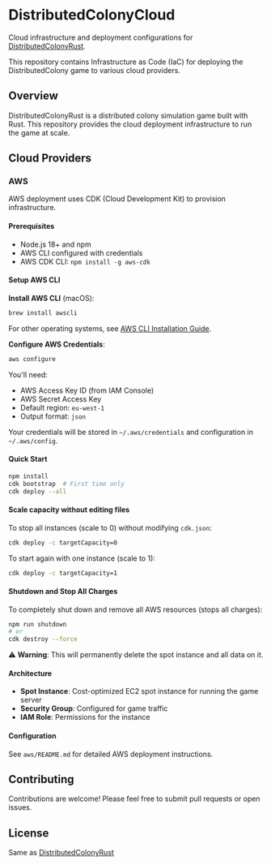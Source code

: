 # DistributedColonyCloud

Cloud infrastructure and deployment configurations for [DistributedColonyRust](https://github.com/yanivbyd/DistributedColonyRust).

This repository contains Infrastructure as Code (IaC) for deploying the DistributedColony game to various cloud providers.

## Overview

DistributedColonyRust is a distributed colony simulation game built with Rust. This repository provides the cloud deployment infrastructure to run the game at scale.

## Cloud Providers

### AWS

AWS deployment uses CDK (Cloud Development Kit) to provision infrastructure.

#### Prerequisites

- Node.js 18+ and npm
- AWS CLI configured with credentials
- AWS CDK CLI: `npm install -g aws-cdk`

#### Setup AWS CLI

**Install AWS CLI** (macOS):
```bash
brew install awscli
```

For other operating systems, see [AWS CLI Installation Guide](https://docs.aws.amazon.com/cli/latest/userguide/getting-started-install.html).

**Configure AWS Credentials**:
```bash
aws configure
```

You'll need:
- AWS Access Key ID (from IAM Console)
- AWS Secret Access Key
- Default region: `eu-west-1`
- Output format: `json`

Your credentials will be stored in `~/.aws/credentials` and configuration in `~/.aws/config`.

#### Quick Start

```bash
npm install
cdk bootstrap  # First time only
cdk deploy --all
```

#### Scale capacity without editing files

To stop all instances (scale to 0) without modifying `cdk.json`:

```bash
cdk deploy -c targetCapacity=0
```

To start again with one instance (scale to 1):

```bash
cdk deploy -c targetCapacity=1
```

#### Shutdown and Stop All Charges

To completely shut down and remove all AWS resources (stops all charges):

```bash
npm run shutdown
# or
cdk destroy --force
```

⚠️ **Warning**: This will permanently delete the spot instance and all data on it.

#### Architecture

- **Spot Instance**: Cost-optimized EC2 spot instance for running the game server
- **Security Group**: Configured for game traffic
- **IAM Role**: Permissions for the instance

#### Configuration

See `aws/README.md` for detailed AWS deployment instructions.

## Contributing

Contributions are welcome! Please feel free to submit pull requests or open issues.

## License

Same as [DistributedColonyRust](https://github.com/yanivbyd/DistributedColonyRust)
